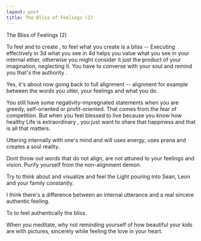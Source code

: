 ```yaml
---
layout: post
title: The Bliss of Feelings (2) 
---
```


The Bliss of Feelings (2)

To feel and to create , to feel what you create is a bliss --
Executing effectively in 3d what you see in 4d helps you value what you see in your internal ether,
otherwise you might consider it just the product of your imagination, neglecting it.
You have to converse with your soul and remind you that's the authority .

Yes, it's about now going back to full alignment -- 
alignment for example between the words you utter, your feelings and what you do.

You still have some negativity-impregnated statements when you are greedy, self-oriented or profit-oriented.
That comes from the fear of competition.
But when you feel blessed to live because you know how healthy Life is extraordinary , 
you just want to share that happiness and that is all that matters.

Uttering internally with one's mind and will uses energy, uses prana and creates a soul reality.

Dont throw out words that do not align, are not attuned to your feelings and vision.
Purify yourself from the non-alignment demon.

Try to think about and visualize and feel the Light pouring into Sean, Leon and your family constantly.

I think there's a difference between an internal utterance and a real sincere authentic feeling.

To to feel authentically the bliss.

When you meditate, why not reminding yourself of how beautiful your kids are with pictures, 
sincerely while feeling the love in your heart.


